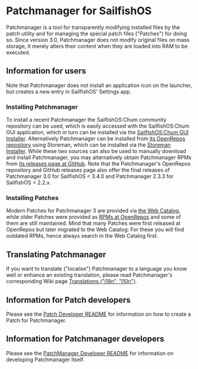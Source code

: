 # Patchmanager for SailfishOS

Patchmanager is a tool for transparently modifying installed files by the patch utility and for managing the special patch files ("Patches") for doing so.
Since version 3.0, Patchmanager does not modify original files on mass storage, it merely alters their content when they are loaded into RAM to be executed.

## Information for users

Note that Patchmanager does not install an application icon on the launcher, but creates a new entry in SailfishOS' Settings app.

### Installing Patchmanager

To install a recent Patchmanager the SailfishOS:Chum community repository can be used, which is easily accessed with the SailfishOS:Chum GUI application, which in turn can be installed via the [SailfishOS:Chum GUI Installer](https://openrepos.net/content/olf/sailfishoschum-gui-installer).  Alternatively Patchmanager can be installed from [its OpenRepos repository](https://openrepos.net/user/16848/programs) using Storeman, which can be installed via the [Storeman Installer](https://openrepos.net/content/olf/storeman-installer).  While these two sources can also be used to manually download and install Patchmanager, you may alternatively obtain Patchmanager RPMs from [its releases page at GitHub](https://github.com/sailfishos-patches/patchmanager/releases).  Note that the Patchmanager's OpenRepos repository and GitHub releases page also offer the final releases of Patchmanager 3.0 for SailfishOS < 3.4.0 and Patchmanager 2.3.3 for SailfishOS < 2.2.x.

### Installing Patches
Modern Patches for Patchmanager 3 are provided via [the Web Catalog](https://coderus.openrepos.net/pm2/projects/), while older Patches were provided as [RPMs at OpenRepos](https://openrepos.net/category/patches) and some of them are still maintained.
Mind that many Patches were first released at OpenRepos but later migrated to the Web Catalog: For these you will find outdated RPMs, hence always search in the Web Catalog first.

## Translating Patchmanager
If you want to translate ("localise") Patchmanager to a language you know well or enhance an existing translation, please read Patchmanager's corresponding Wiki page [Translations ("i18n", "l10n")](https://github.com/sailfishos-patches/patchmanager/wiki/Translations-(%22i18n%22,-%22l10n%22)).

## Information for Patch developers

Please see the [Patch Developer README](README-Patch-Developers.md) for information on how to create a Patch for Patchmanager.

## Information for Patchmanager developers

Please see the [PatchManager Developer README](README-Developers.md) for information on developing Patchmanager itself.
